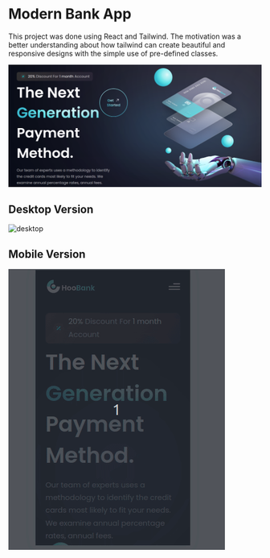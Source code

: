 # Modern Bank App

This project was done using React and Tailwind. The motivation was a better understanding about how tailwind can create beautiful and responsive designs with the simple use of pre-defined classes.

![home](./readme_images/home.png)

## Desktop Version

![desktop](./readme_images/desktop.gif)

## Mobile Version

![mobile](./readme_images/mobile.gif)
